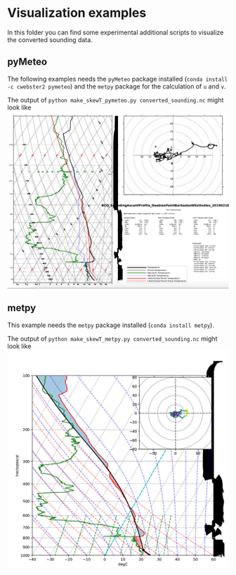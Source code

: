 # Visualization examples

In this folder you can find some experimental additional scripts to visualize the converted sounding data.

## pyMeteo

The following examples needs the `pyMeteo` package installed (`conda install -c cwebster2 pymeteo`) and the `metpy` package for the calculation of `u` and `v`.

The output of `python make_skewT_pymeteo.py converted_sounding.nc` might look like
![Sounding_pymeteo](skewT_pymeteo.png?raw=true "Sounding visualization with pyMeteo")

## metpy

This example needs the `metpy` package installed (`conda install metpy`).

The output of `python make_skewT_metpy.py converted_sounding.nc` might look like
![Sounding_metpy](skewT_metpy.png?raw=true "Sounding visualization with metpy")

